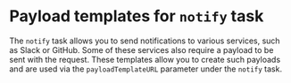 # Payload templates for `notify` task

The `notify` task allows you to send notifications to various services, such as Slack or GitHub. Some of these services also require a payload to be sent with the request. These templates allow you to create such payloads and are used via the `payloadTemplateURL` parameter under the `notify` task.